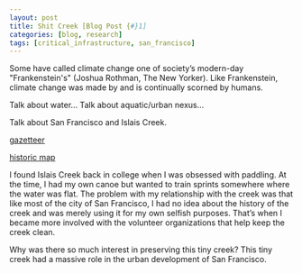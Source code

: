 ```yaml
---
layout: post
title: Shit Creek [Blog Post {#}1]
categories: [blog, research] 
tags: [critical_infrastructure, san_francisco]
---
```


Some have called climate change one of society’s modern-day "Frankenstein's" (Joshua Rothman, The New Yorker). Like Frankenstein, climate change was made by and is continually scorned by humans.

Talk about water… Talk about aquatic/urban nexus…

Talk about San Francisco and Islais Creek.

[gazetteer](https://pubs.usgs.gov/wsp/0297/report.pdf)

[historic map](http://explore.museumca.org/creeks/1690-SF1869-2007.html)


I found Islais Creek back in college when I was obsessed with paddling. At the time, I had my own canoe but wanted to train sprints somewhere where the water was flat. The problem with my relationship with the creek was that like most of the city of San Francisco, I had no idea about the history of the creek and was merely using it for my own selfish purposes. That’s when I became more involved with the volunteer organizations that help keep the creek clean.

Why was there so much interest in preserving this tiny creek? This tiny creek had a massive role in the urban development of San Francisco.
